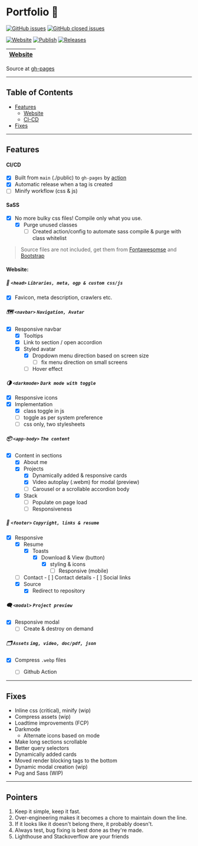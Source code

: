 # Portfolio 📁 
[![GitHub issues](https://img.shields.io/github/issues/blacksmithop/Portfolio?label=issues)](https://github.com/blacksmithop/Portfolio/issues)
[![GitHub closed issues](https://img.shields.io/github/issues-closed/blacksmithop/Portfolio?color=green&label=issues)](https://github.com/blacksmithop/Portfolio/issues?q=is%3Aissue+is%3Aclosed)

[![Website](https://img.shields.io/website?down_message=Down&label=Website&up_message=Up&url=https%3A%2F%2Fblacksmithop.github.io%2FPortfolio%2F)](https://github.com/blacksmithop/Portfolio/actions/workflows/pages/pages-build-deployment)
[![Publish](https://github.com/blacksmithop/Portfolio/actions/workflows/publish-folder.yml/badge.svg)](https://github.com/blacksmithop/Portfolio/actions/workflows/publish-folder.yml)
[![Releases](https://github.com/blacksmithop/Portfolio/actions/workflows/create-release.yml/badge.svg)](https://github.com/blacksmithop/Portfolio/actions/workflows/create-release.yml)

| [Website](https://blacksmithop.github.io/Portfolio/) |
| ---------------------------------------------------- |

Source at [gh-pages](https://github.com/blacksmithop/Portfolio/tree/gh-pages)


---
## Table of Contents
  * [Features](#features)
    * [Website](#website)
    * [CI-CD](#cicd)
  * [Fixes](#fixes)

---
## Features 
#### CI/CD
- [x] Built from `main` (./public) to `gh-pages` by [action](https://github.com/blacksmithop/Portfolio/actions/workflows/publish-from-public.yml)
- [x] Automatic release when a tag is created
- [ ] Minify workflow (css & js)

#### SaSS
- [x] No more bulky css files! Compile only what you use.
  - [x] Purge unused classes
    - [ ] Created action/config to automate sass compile & purge with class whitelist

> Source files are not included, get them from [Fontawesomse](https://fontawesome.com/download) and [Bootstrap](https://getbootstrap.com/docs/4.0/getting-started/download/)

#### Website:
##### :tophat: `<head>` ```Libraries, meta, ogp & custom css/js```
- [x] Favicon, meta description, crawlers etc.
  
##### :world_map: `<navbar>` ```Navigation, Avatar```
  - [x] Responsive navbar
    - [x] Tooltips
    - [x] Link to section / open accordion
    - [x] Styled avatar
      - [x] Dropdown menu direction based on screen size
        - [ ] fix menu direction on small screens
      - [ ] Hover effect

##### :last_quarter_moon: `<darkmode>` ```Dark mode with toggle```
  - [x] Responsive icons
  - [x] Implementation 
    - [x] class toggle in js
    - [ ] toggle as per system preference
    - [ ] css only, two stylesheets

##### :package: `<app-body>` ```The content```
- [x] Content in sections
  - [x] About me
  - [x] Projects
    - [x] Dynamically added & responsive cards
    - [x] Video autoplay (.webm) for modal (preview)
    - [ ] Carousel or a scrollable accordion body
  - [x] Stack
    - [ ] Populate on page load
    - [ ] Responsiveness 

##### :footprints: `<footer>` ```Copyright, links & resume```
- [x] Responsive
    - [x] Resume
      - [x] Toasts
          - [x] Download & View (button)
            - [x] styling & icons
              - [ ] Responsive (mobile)
    -  [ ] Contact
          - [ ] Contact details
          - [ ] Social links 
    -  [x] Source
       -  [x] Redirect to repository

##### :left_speech_bubble: `<modal>` ```Project preview```
  - [x] Responsive modal
    - [ ] Create & destroy on demand

##### :card_index_dividers: `Assets` ```img, video, doc/pdf, json```
  - [x] Compress `.webp` files
    - [ ] Github Action


---
## Fixes
* Inline css (critical), minify (wip)
* Compress assets (wip)
* Loadtime improvements (FCP)
* Darkmode
  * Alternate icons based on mode
* Make long sections scrollable
* Better query selectors
* Dynamically added cards
* Moved render blocking tags to the bottom
* Dynamic modal creation (wip)
* Pug and Sass (WIP)
  
---
## Pointers
1) Keep it simple, keep it fast.
2) Over-engineering makes it becomes a chore to maintain down the line.
3) If it looks like it doesn't belong there, it probably doesn't.
4) Always test, bug fixing is best done as they're made.
5) Lighthouse and Stackoverflow are your friends
